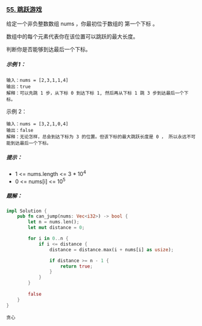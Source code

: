 ### [55. 跳跃游戏](https://leetcode.cn/problems/jump-game/)

给定一个非负整数数组 nums ，你最初位于数组的 第一个下标 。

数组中的每个元素代表你在该位置可以跳跃的最大长度。

判断你是否能够到达最后一个下标。

##### 示例 1：
```
输入：nums = [2,3,1,1,4]
输出：true
解释：可以先跳 1 步，从下标 0 到达下标 1, 然后再从下标 1 跳 3 步到达最后一个下标。
```

示例 2：
````
输入：nums = [3,2,1,0,4]
输出：false
解释：无论怎样，总会到达下标为 3 的位置。但该下标的最大跳跃长度是 0 ， 所以永远不可能到达最后一个下标。
````

##### 提示：
- 1 <= nums.length <= 3 * 10<sup>4</sup>
- 0 <= nums[i] <= 10<sup>5</sup>

##### 题解：
```rust
impl Solution {
    pub fn can_jump(nums: Vec<i32>) -> bool {
        let n = nums.len();
        let mut distance = 0;

        for i in 0..n {
            if i <= distance {
                distance = distance.max(i + nums[i] as usize);

                if distance >= n - 1 {
                    return true;
                }
            }
        }
        
        false
    } 
}
```

`贪心`
